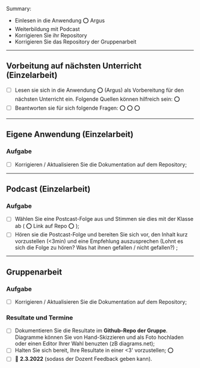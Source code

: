 <!--

# Hausaufgaben Block 3


1. Q
    ◦ Lesen: Argus
    ◦ Korrekturen der Resultate
    ◦ PodCast
1. Style
    ◦ CleanUp ArchBeschr.
1. Case: Infoboard
2. Prüfung

TBD:
◦ GitHub collab
◦ Podcast & vorstellen
-->

Summary:
- Einlesen in die Anwendung :o: Argus
- Weiterbildung mit Podcast
- Korrigieren Sie ihr Repository
- Korrigieren Sie das Repository der Gruppenarbeit

---
## Vorbeitung auf nächsten Unterricht (Einzelarbeit)
- [ ] Lesen sie sich in die Anwendung :o: (Argus) als Vorbereitung für den nächsten Unterricht ein. Folgende Quellen können hilfreich sein: :o:
- [ ] Beantworten sie für sich folgende Fragen: :o: :o: :o:

---
## Eigene Anwendung (Einzelarbeit)

### Aufgabe
- [ ] Korrigieren / Aktualisieren Sie die Dokumentation auf dem Repository;

---
## Podcast (Einzelarbeit)

### Aufgabe
- [ ] Wählen Sie eine Postcast-Folge aus und Stimmen sie dies mit der Klasse ab ( :o: Link auf Repo :o: );
- [ ] Hören sie die Postcast-Folge und bereiten Sie sich vor, den Inhalt kurz vorzustellen (<3min) und eine Empfehlung auszusprechen (Lohnt es sich die Folge zu hören? Was hat ihnen gefallen / nicht gefallen?) ;

---
## Gruppenarbeit

### Aufgabe
- [ ] Korrigieren / Aktualisieren Sie die Dokumentation auf dem Repository;

### Resultate und Termine
- [ ] Dokumentieren Sie die Resultate im **Github-Repo der Gruppe**. Diagramme können Sie von Hand-Skizzieren und als Foto hochladen oder einen Editor Ihrer Wahl benuzten (zB diagrams.net);
- [ ] Halten Sie sich bereit, Ihre Resultate in einer <3' vorzustellen; :o:
- [ ] :date: **2.3.2022** (sodass der Dozent Feedback geben kann).
